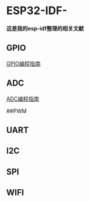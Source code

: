 # ESP32-IDF-

**这是我的esp-idf整理的相关文献**


## GPIO

[GPIO编程指南](/GPIO/GPIO.md)

## ADC

[ADC编程指南](/ADC/ADC.md)

##PWM

## UART

## I2C

## SPI

## WIFI
